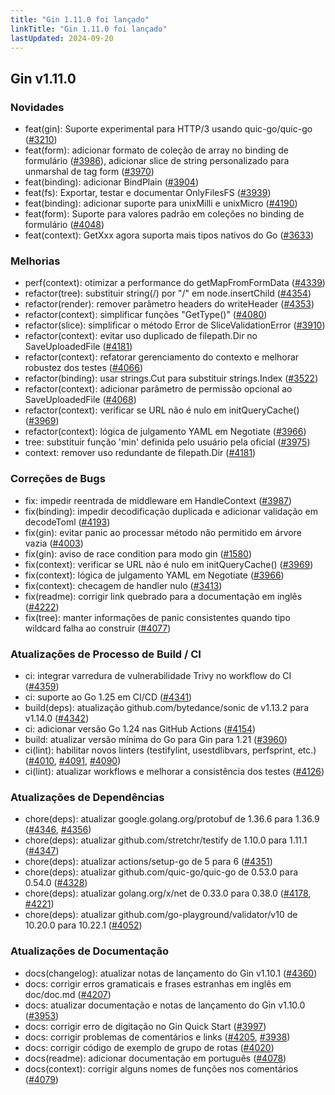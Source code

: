 ```yaml
---
title: "Gin 1.11.0 foi lançado"
linkTitle: "Gin 1.11.0 foi lançado"
lastUpdated: 2024-09-20
---
```


## Gin v1.11.0

### Novidades

* feat(gin): Suporte experimental para HTTP/3 usando quic-go/quic-go ([#3210](https://github.com/gin-gonic/gin/pull/3210))
* feat(form): adicionar formato de coleção de array no binding de formulário ([#3986](https://github.com/gin-gonic/gin/pull/3986)), adicionar slice de string personalizado para unmarshal de tag form ([#3970](https://github.com/gin-gonic/gin/pull/3970))
* feat(binding): adicionar BindPlain ([#3904](https://github.com/gin-gonic/gin/pull/3904))
* feat(fs): Exportar, testar e documentar OnlyFilesFS ([#3939](https://github.com/gin-gonic/gin/pull/3939))
* feat(binding): adicionar suporte para unixMilli e unixMicro ([#4190](https://github.com/gin-gonic/gin/pull/4190))
* feat(form): Suporte para valores padrão em coleções no binding de formulário ([#4048](https://github.com/gin-gonic/gin/pull/4048))
* feat(context): GetXxx agora suporta mais tipos nativos do Go ([#3633](https://github.com/gin-gonic/gin/pull/3633))

### Melhorias

* perf(context): otimizar a performance do getMapFromFormData ([#4339](https://github.com/gin-gonic/gin/pull/4339))
* refactor(tree): substituir string(/) por "/" em node.insertChild ([#4354](https://github.com/gin-gonic/gin/pull/4354))
* refactor(render): remover parâmetro headers do writeHeader ([#4353](https://github.com/gin-gonic/gin/pull/4353))
* refactor(context): simplificar funções "GetType()" ([#4080](https://github.com/gin-gonic/gin/pull/4080))
* refactor(slice): simplificar o método Error de SliceValidationError ([#3910](https://github.com/gin-gonic/gin/pull/3910))
* refactor(context): evitar uso duplicado de filepath.Dir no SaveUploadedFile ([#4181](https://github.com/gin-gonic/gin/pull/4181))
* refactor(context): refatorar gerenciamento do contexto e melhorar robustez dos testes ([#4066](https://github.com/gin-gonic/gin/pull/4066))
* refactor(binding): usar strings.Cut para substituir strings.Index ([#3522](https://github.com/gin-gonic/gin/pull/3522))
* refactor(context): adicionar parâmetro de permissão opcional ao SaveUploadedFile ([#4068](https://github.com/gin-gonic/gin/pull/4068))
* refactor(context): verificar se URL não é nulo em initQueryCache() ([#3969](https://github.com/gin-gonic/gin/pull/3969))
* refactor(context): lógica de julgamento YAML em Negotiate ([#3966](https://github.com/gin-gonic/gin/pull/3966))
* tree: substituir função 'min' definida pelo usuário pela oficial ([#3975](https://github.com/gin-gonic/gin/pull/3975))
* context: remover uso redundante de filepath.Dir ([#4181](https://github.com/gin-gonic/gin/pull/4181))

### Correções de Bugs

* fix: impedir reentrada de middleware em HandleContext ([#3987](https://github.com/gin-gonic/gin/pull/3987))
* fix(binding): impedir decodificação duplicada e adicionar validação em decodeToml ([#4193](https://github.com/gin-gonic/gin/pull/4193))
* fix(gin): evitar panic ao processar método não permitido em árvore vazia ([#4003](https://github.com/gin-gonic/gin/pull/4003))
* fix(gin): aviso de race condition para modo gin ([#1580](https://github.com/gin-gonic/gin/pull/1580))
* fix(context): verificar se URL não é nulo em initQueryCache() ([#3969](https://github.com/gin-gonic/gin/pull/3969))
* fix(context): lógica de julgamento YAML em Negotiate ([#3966](https://github.com/gin-gonic/gin/pull/3966))
* fix(context): checagem de handler nulo ([#3413](https://github.com/gin-gonic/gin/pull/3413))
* fix(readme): corrigir link quebrado para a documentação em inglês ([#4222](https://github.com/gin-gonic/gin/pull/4222))
* fix(tree): manter informações de panic consistentes quando tipo wildcard falha ao construir ([#4077](https://github.com/gin-gonic/gin/pull/4077))

### Atualizações de Processo de Build / CI

* ci: integrar varredura de vulnerabilidade Trivy no workflow do CI ([#4359](https://github.com/gin-gonic/gin/pull/4359))
* ci: suporte ao Go 1.25 em CI/CD ([#4341](https://github.com/gin-gonic/gin/pull/4341))
* build(deps): atualização github.com/bytedance/sonic de v1.13.2 para v1.14.0 ([#4342](https://github.com/gin-gonic/gin/pull/4342))
* ci: adicionar versão Go 1.24 nas GitHub Actions ([#4154](https://github.com/gin-gonic/gin/pull/4154))
* build: atualizar versão mínima do Go para Gin para 1.21 ([#3960](https://github.com/gin-gonic/gin/pull/3960))
* ci(lint): habilitar novos linters (testifylint, usestdlibvars, perfsprint, etc.) ([#4010](https://github.com/gin-gonic/gin/pull/4010), [#4091](https://github.com/gin-gonic/gin/pull/4091), [#4090](https://github.com/gin-gonic/gin/pull/4090))
* ci(lint): atualizar workflows e melhorar a consistência dos testes ([#4126](https://github.com/gin-gonic/gin/pull/4126))

### Atualizações de Dependências

* chore(deps): atualizar google.golang.org/protobuf de 1.36.6 para 1.36.9 ([#4346](https://github.com/gin-gonic/gin/pull/4346), [#4356](https://github.com/gin-gonic/gin/pull/4356))
* chore(deps): atualizar github.com/stretchr/testify de 1.10.0 para 1.11.1 ([#4347](https://github.com/gin-gonic/gin/pull/4347))
* chore(deps): atualizar actions/setup-go de 5 para 6 ([#4351](https://github.com/gin-gonic/gin/pull/4351))
* chore(deps): atualizar github.com/quic-go/quic-go de 0.53.0 para 0.54.0 ([#4328](https://github.com/gin-gonic/gin/pull/4328))
* chore(deps): atualizar golang.org/x/net de 0.33.0 para 0.38.0 ([#4178](https://github.com/gin-gonic/gin/pull/4178), [#4221](https://github.com/gin-gonic/gin/pull/4221))
* chore(deps): atualizar github.com/go-playground/validator/v10 de 10.20.0 para 10.22.1 ([#4052](https://github.com/gin-gonic/gin/pull/4052))

### Atualizações de Documentação

* docs(changelog): atualizar notas de lançamento do Gin v1.10.1 ([#4360](https://github.com/gin-gonic/gin/pull/4360))
* docs: corrigir erros gramaticais e frases estranhas em inglês em doc/doc.md ([#4207](https://github.com/gin-gonic/gin/pull/4207))
* docs: atualizar documentação e notas de lançamento do Gin v1.10.0 ([#3953](https://github.com/gin-gonic/gin/pull/3953))
* docs: corrigir erro de digitação no Gin Quick Start ([#3997](https://github.com/gin-gonic/gin/pull/3997))
* docs: corrigir problemas de comentários e links ([#4205](https://github.com/gin-gonic/gin/pull/4205), [#3938](https://github.com/gin-gonic/gin/pull/3938))
* docs: corrigir código de exemplo de grupo de rotas ([#4020](https://github.com/gin-gonic/gin/pull/4020))
* docs(readme): adicionar documentação em português ([#4078](https://github.com/gin-gonic/gin/pull/4078))
* docs(context): corrigir alguns nomes de funções nos comentários ([#4079](https://github.com/gin-gonic/gin/pull/4079))
